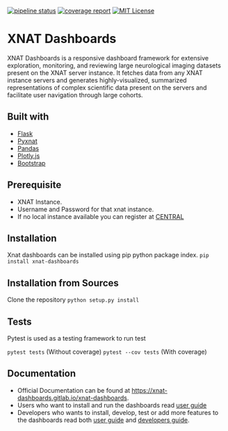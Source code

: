 [![pipeline status](https://gitlab.com/xnat-dashboards/xnat-dashboards/badges/development/pipeline.svg)](https://gitlab.com/xnat-dashboards/xnat-dashboards/-/commits/development)
[![coverage report](https://gitlab.com/xnat-dashboards/xnat-dashboards/badges/development/coverage.svg)](https://gitlab.com/xnat-dashboards/xnat-dashboards/-/commits/development)
[![MIT License](https://img.shields.io/badge/License-MIT-brightgreen.svg)](https://gitlab.com/xnat-dashboards/xnat-dashboards/-/blob/development/LICENSE)

# XNAT Dashboards

XNAT Dashboards is a responsive dashboard framework for extensive exploration, monitoring, and reviewing large neurological imaging datasets present on the XNAT server instance. It fetches data from any XNAT instance servers and generates highly-visualized, summarized representations of complex scientific data present on the servers and facilitate user navigation through large cohorts. 

## Built with

- [Flask](https://flask.palletsprojects.com/en/1.1.x/)
- [Pyxnat](https://pyxnat.github.io/pyxnat/)
- [Pandas](https://pandas.pydata.org/)
- [Plotly.js](https://plotly.com/javascript/)
- [Bootstrap](https://getbootstrap.com/)

## Prerequisite

- XNAT Instance.
- Username and Password for that xnat instance.
- If no local instance available you can register at [CENTRAL](https://central.xnat.org)

## Installation

Xnat dashboards can be installed using pip python package index.
```pip install xnat-dashboards```

## Installation from Sources
Clone the repository
```python setup.py install```

## Tests
Pytest is used as a testing framework to run test

```pytest tests```          (Without coverage)
```pytest --cov tests```    (With coverage)

## Documentation

- Official Documentation can be found at https://xnat-dashboards.gitlab.io/xnat-dashboards.
- Users who want to install and run the dashboards read [user guide](https://xnat-dashboards.gitlab.io/xnat-dashboards/user_guide.html)
- Developers who wants to install, develop, test or add more features to the dashboards read both [user guide](https://xnat-dashboards.gitlab.io/xnat-dashboards/user_guide.html) and [developers guide](https://xnat-dashboards.gitlab.io/xnat-dashboards/developer_guide.html).
